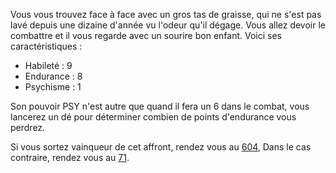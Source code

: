 Vous vous trouvez face à face avec un gros tas de graisse, qui ne s'est pas lavé depuis une dizaine d'année vu l'odeur qu'il dégage. Vous allez devoir le combattre et il vous regarde avec un sourire bon enfant. Voici ses caractéristiques :

- Habileté : 9  
- Endurance : 8  
- Psychisme : 1  

Son pouvoir PSY n'est autre que quand il fera un 6 dans le combat, vous lancerez un dé pour déterminer combien de points d'endurance vous perdrez.

Si vous sortez vainqueur de cet affront, rendez vous au [604](604), Dans le cas contraire, rendez vous au [71](71).